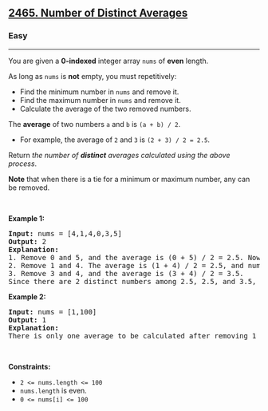 <h2><a href="https://leetcode.com/problems/number-of-distinct-averages/">2465. Number of Distinct Averages</a></h2><h3>Easy</h3><hr><div><p>You are given a <strong>0-indexed</strong> integer array <code>nums</code> of <strong>even</strong> length.</p>

<p>As long as <code>nums</code> is <strong>not</strong> empty, you must repetitively:</p>

<ul>
	<li>Find the minimum number in <code>nums</code> and remove it.</li>
	<li>Find the maximum number in <code>nums</code> and remove it.</li>
	<li>Calculate the average of the two removed numbers.</li>
</ul>

<p>The <strong>average</strong> of two numbers <code>a</code> and <code>b</code> is <code>(a + b) / 2</code>.</p>

<ul>
	<li>For example, the average of <code>2</code> and <code>3</code> is <code>(2 + 3) / 2 = 2.5</code>.</li>
</ul>

<p>Return<em> the number of <strong>distinct</strong> averages calculated using the above process</em>.</p>

<p><strong>Note</strong> that when there is a tie for a minimum or maximum number, any can be removed.</p>

<p>&nbsp;</p>
<p><strong class="example">Example 1:</strong></p>

<pre style="position: relative;"><strong>Input:</strong> nums = [4,1,4,0,3,5]
<strong>Output:</strong> 2
<strong>Explanation:</strong>
1. Remove 0 and 5, and the average is (0 + 5) / 2 = 2.5. Now, nums = [4,1,4,3].
2. Remove 1 and 4. The average is (1 + 4) / 2 = 2.5, and nums = [4,3].
3. Remove 3 and 4, and the average is (3 + 4) / 2 = 3.5.
Since there are 2 distinct numbers among 2.5, 2.5, and 3.5, we return 2.
<div class="open_grepper_editor" title="Edit &amp; Save To Grepper"></div></pre>

<p><strong class="example">Example 2:</strong></p>

<pre style="position: relative;"><strong>Input:</strong> nums = [1,100]
<strong>Output:</strong> 1
<strong>Explanation:</strong>
There is only one average to be calculated after removing 1 and 100, so we return 1.
<div class="open_grepper_editor" title="Edit &amp; Save To Grepper"></div></pre>

<p>&nbsp;</p>
<p><strong>Constraints:</strong></p>

<ul>
	<li><code>2 &lt;= nums.length &lt;= 100</code></li>
	<li><code>nums.length</code> is even.</li>
	<li><code>0 &lt;= nums[i] &lt;= 100</code></li>
</ul>
</div>